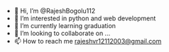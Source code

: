 - 👋 Hi, I’m @RajeshBogolu112
- 👀 I’m interested in python and web development 
- 🌱 I’m currently learning graduation
- 💞️ I’m looking to collaborate on ...
- 📫 How to reach me rajeshvr12112003@gmail.com 

<!---
RajeshBogolu112/RajeshBogolu112 is a ✨ special ✨ repository because its `README.md` (this file) appears on your GitHub profile.
You can click the Preview link to take a look at your change
